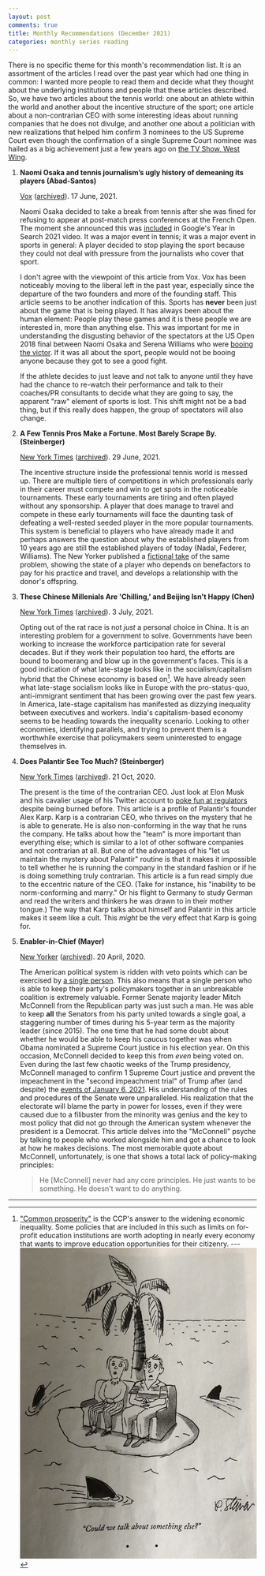 ```yaml
---
layout: post
comments: true
title: Monthly Recommendations (December 2021)
categories: monthly series reading
---
```


There is no specific theme for this month's recommendation list. It is an assortment of the articles
I read over the past year which had one thing in common: I wanted more people to read them and
decide what they thought about the underlying institutions and people that these articles
described. So, we have two articles about the tennis world: one about an athlete within the world
and another about the incentive structure of the sport; one article about a non-contrarian CEO with
some interesting ideas about running companies that he does not divulge, and another one about a
politician with new realizations that helped him confirm 3 nominees to the US Supreme Court even
though the confirmation of a single Supreme Court nominee was hailed as a big achievement just a few
years ago on [the TV Show, West Wing](https://youtu.be/m-qUfg6TjG8).

<!--more-->

1.  **Naomi Osaka and tennis journalism’s ugly history of demeaning its players (Abad-Santos)**

    [Vox](https://www.vox.com/22534957/naomi-osaka-french-open-wimbledon) ([archived](http://archive.today/2021.12.31-150413/https://www.vox.com/22534957/naomi-osaka-french-open-wimbledon)). 17 June, 2021.

     Naomi Osaka decided to take a break from tennis after she was fined for refusing to appear at
    post-match press conferences at the French Open. The moment she announced this was [included](https://youtu.be/EqboAI-Vk-U?t=31) in
    Google's Year In Search 2021 video. It was a major event in tennis; it was a major event in
    sports in general: A player decided to stop playing the sport because they could not deal with
    pressure from the journalists who cover that sport.

     I don't agree with the viewpoint of this article from Vox. Vox has been noticeably moving to the
    liberal left in the past year, especially since the departure of the two founders and more of the
    founding staff. This article seems to be another indication of this. Sports has **never** been just
    about the game that is being played. It has always been about the human element: People play
    these games and it is these people we are interested in, more than anything else. This was
    important for me in understanding the disgusting behavior of the spectators at the US Open 2018
    final between Naomi Osaka and Serena Williams who were [booing the victor](https://www.usopen.org/en_US/news/articles/2018-09-08/naomi_osaka_derails_serena_williams_in_dramatic_final.html). If it was all about the
    sport, people would not be booing anyone because they got to see a good fight.

     If the athlete decides to just leave and not talk to anyone until they have had the chance to
    re-watch their performance and talk to their coaches/PR consultants to decide what they are going
    to say, the apparent "raw" element of sports is lost. This shift might not be a bad thing, but if
    this really does happen, the group of spectators will also change.

2.  **A Few Tennis Pros Make a Fortune. Most Barely Scrape By. (Steinberger)**

    [New York Times](https://www.nytimes.com/2021/06/29/magazine/tennis-players-association.html) ([archived](http://archive.today/2021.07.05-082124/https://www.nytimes.com/2021/06/29/magazine/tennis-players-association.html)). 29 June, 2021.

     The incentive structure inside the professional tennis world is messed up. There are multiple
    tiers of competitions in which professionals early in their career must compete and win to get
    spots in the noticeable tournaments. These early tournaments are tiring and often played without
    any sponsorship. A player that does manage to travel and compete in these early tournaments will
    face the daunting task of defeating a well-rested seeded player in the more popular
    tournaments. This system is beneficial to players who have already made it and perhaps answers
    the question about why the established players from 10 years ago are still the established
    players of today (Nadal, Federer, Williams). The New Yorker published a [fictional take](https://www.newyorker.com/magazine/2020/03/30/futures) of the
    same problem, showing the state of a player who depends on benefactors to pay for his practice
    and travel, and develops a relationship with the donor's offspring.

3.  **These Chinese Millenials Are 'Chilling,' and Beijing Isn't Happy (Chen)**

    [New York Times](https://www.nytimes.com/2021/07/03/world/asia/china-slackers-tangping.html) ([archived](http://archive.today/2021.07.10-061529/https://www.nytimes.com/2021/07/03/world/asia/china-slackers-tangping.html)). 3 July, 2021.

     Opting out of the rat race is not _just_ a personal choice in China. It is an interesting
    problem for a government to solve. Governments have been working to increase the workforce
    participation rate for several decades. But if they work their population too hard, the efforts
    are bound to boomerang and blow up in the government's faces. This is a good indication of what
    late-stage looks like in the socialism/capitalism hybrid that the Chinese economy is based
    on[^1]. We have already seen what late-stage socialism looks like in Europe with the
    pro-status-quo, anti-immigrant sentiment that has been growing over the past few years. In
    America, late-stage capitalism has manifested as dizzying inequality between executives and
    workers. India's capitalism-based economy seems to be heading towards the inequality
    scenario. Looking to other economies, identifying parallels, and trying to prevent them is a
    worthwhile exercise that policymakers seem uninterested to engage themselves in.

4.  **Does Palantir See Too Much? (Steinberger)**

    [New York Times](https://www.nytimes.com/interactive/2020/10/21/magazine/palantir-alex-karp.html) ([archived](http://archive.today/2020.10.30-150748/https://www.nytimes.com/interactive/2020/10/21/magazine/palantir-alex-karp.html)). 21 Oct, 2020.

     The present is the time of the contrarian CEO. Just look at Elon Musk and his cavalier usage of
    his Twitter account to [poke fun at regulators](https://www.bloomberg.com/news/articles/2021-12-13/tesla-ceo-elon-musk-can-t-stop-taunting-the-sec) despite being burned before. This article is a
    profile of Palantir's founder Alex Karp. Karp is a contrarian CEO, who thrives on the mystery
    that he is able to generate. He is also non-conforming in the way that he runs the company. He
    talks about how the "team" is more important than everything else; which is similar to a lot of
    other software companies and not contrarian at all. But one of the advantages of his "let us
    maintain the mystery about Palantir" routine is that it makes it impossible to tell whether he is
    running the company in the standard fashion or if he is doing something truly contrarian. This
    article is a fun read simply due to the eccentric nature of the CEO. (Take for instance, his
    "inability to be norm-conforming and marry." Or his flight to Germany to study German and read
    the writers and thinkers he was drawn to in their mother tongue.) The way that Karp talks about
    himself and Palantir in this article makes it seem like a cult. This _might_ be the very effect
    that Karp is going for.

5.  **Enabler-in-Chief (Mayer)**

    [New Yorker](https://www.newyorker.com/magazine/2020/04/20/how-mitch-mcconnell-became-trumps-enabler-in-chief) ([archived](http://archive.today/2021.01.03-174602/https://www.newyorker.com/magazine/2020/04/20/how-mitch-mcconnell-became-trumps-enabler-in-chief)). 20 April, 2020.

     The American political system is ridden with veto points which can be exercised by [a single
    person](https://www.cnn.com/2021/12/19/politics/joe-manchin-build-back-better/index.html). This also means that a single person who is able to keep their party's policymakers
    together in an unbreakable coalition is extremely valuable. Former Senate majority leader Mitch
    McConnell from the Republican party was just such a man. He was able to keep **all** the Senators
    from his party united towards a single goal, a staggering number of times during his 5-year term
    as the majority leader (since 2015). The one time that he had some doubt about whether he would
    be able to keep his caucus together was when Obama nominated a Supreme Court justice in his
    election year. On this occasion, McConnell decided to keep this from _even_ being voted on. Even
    during the last few chaotic weeks of the Trump presidency, McConnell managed to confirm 1 Supreme
    Court justice and prevent the impeachment in the "second impeachment trial" of Trump after (and
    despite) the [events of January 6, 2021](https://en.wikipedia.org/wiki/2021_United_States_Capitol_attack). His understanding of the rules and procedures of the
    Senate were unparalleled. His realization that the electorate will blame the party in power for
    losses, even if they were caused due to a filibuster from the minority was genius and the key to
    most policy that did not go through the American system whenever the president is a
    Democrat. This article delves into the "McConnell" psyche by talking to people who worked
    alongside him and got a chance to look at how he makes decisions. The most memorable quote about
    McConnell, unfortunately, is one that shows a total lack of policy-making principles:

    > He [McConnell] never had any core principles. He just wants to be something. He doesn't want to
    > do anything.

---

[^1]: ["Common prosperity"](https://www.nytimes.com/2021/09/07/world/asia/china-xi-common-prosperity.html) is the CCP's answer to the widening economic inequality. Some policies that are included in this such as limits on for-profit education institutions are worth adopting in nearly every economy that wants to improve education opportunities for their citizenry. --- ![img](/public/img/monthly-recommendations-2021-12-something-else.jpg)
